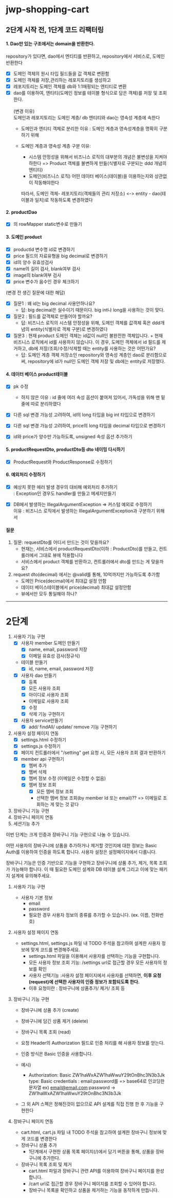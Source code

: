 # jwp-shopping-cart

## 2단계 시작 전, 1단계 코드 리팩터링
#### 1. Dao만 있는 구조에서는 domain을 반환한다. 
   repository가 있다면, dao에서 엔티티를 반환하고, repository에서 서비스로, 도메인 반환한다
   - [x] 도메인 객체의 원시 타입 필드들을 값 객체로 변환함
   - [x] 도메인 객체를 저장,관리하는 레포지토리를 생성하고
   - [x] 레포지토리는 도메인 객체를 db와 1:1매핑되는 엔티티로 변환
   - [x] dao를 이용하여, 엔티티(도메인 정보를 테이블 형식으로 담은 객체)를 저장 및 조회한다.
   </br></br>
   (변경 이유)</br>
   도메인과 레포지토리는 도메인 계층/ db 엔티티와 dao는 영속성 계층에 속한다
     - 도메인과 엔티티 객체로 분리한 이유 : 도메인 계층과 영속성계층을 명확히 구분하기 위해
     - 도메인 계층과 영속성 계층 구분 이유:
         - 시스템 안정성을 위해서 비즈니스 로직의 대부분의 개념은 불변성을 지켜야하한다 => Product 객체를 불변하게 만듦(식별자로 구분되는 ddd 개념의 엔티티)
         - 도메인(비즈니스 로직) 어떤 데이터 베이스(테이블)을 이용하는지와 상관없이 작동해야한다

       따라서, 도메인 객체- 레포지토리(객체들의 관리 저장소) <-> entity - dao(테이블과 일치)로 작동하도록 변경하였다

#### 2. productDao
   - [X] 의 rowMapper static변수로 만들기
    
#### 3. 도메인 product
   - [X] productId 변수명 id로 변경하기
   - [X] price 필드의 자료유형을 big decimal로 변경하기
   - [x] id의 양수 유효성검사
   - [x] name의 길이 검사, blank여부 검사
   - [x] image의 blank여부 검사
   - [x] price 변수가 음수인 경우 체크하기
     
   (변경 전 생긴 질문에 대한 해답)
   - [X] 질문1 : 왜 id는 big decimal 사용안하나요?
     - 답: big decimal은 실수이기 때문이다. big int나 long을 사용하는 것이 맞다.
   - [X] 질문2 : 필드를 값객체로 만들어야 할까요?
     - 답: 비즈니스 로직의 시스템 안정성을 위해, 도메인 객체를 값객체 혹은 ddd개념의 entity(식별자로 객체 구분)로 변경하였다
   - [X] 질문3 : 현재 product 도메인 객체는 id값이 null인 불완전한 객체입니다. + 현재 비즈니스 로직에서 id를 사용하지 않습니다.
     이 경우, 도메인 객체에서 id 필드를 제거하고, db에 저장/조회/수정/삭제할 때는 entity를 사용하는 것은 어떤가요?
     - 답: 도메인 계층 객체 저장소인 repository와 영속성 계층인 dao로 분리함으로써, 
        repository에 id가 null인 도메인 객체 저장 및 db에는 entity로 저장했다.

#### 4. 데이터 베이스 product테이블
   - [x] pk 수정
     - 하지 않은 이유 : id 줄에 여러 속성 옵션이 붙여져 있어서, 가독성을 위해 맨 밑줄에 따로 분리하였다
   - [x] 다른 sql 변경 가능성 고려하여, id의 long 타입을 big int 타입으로 변경하기
   - [x] 다른 sql 변경 가능성 고려하여, price의 long 타입을 decimal 타입으로 변경하기
   - [x] id와 price가 양수만 가능하도록, unsigned 속성 옵션 추가하기


#### 5. productRequestDto, productDto등 dto 네이밍 다시하기
   - [x] ProductRequest와 ProductResponse로 수정하기

#### 6. 예외처리 수정하기
  - [x] 예상치 못한 에러 발생 경우의 대비해 예외처리 추가하기
    </br>: Exception인 경우도 handler를 만들고 메세지만들기
  - [x] DB에서 발생하는 IllegalArgumentException => 커스텀 예외로 수정하기
    </br>이유 : 비즈니스 로직에서 발생하는 IllegalArgumentException과 구분하기 위해서


#### 질문
1. 질문: requestDto를 어디서 만드는 것이 맞을까요?
   - 현재는, 서비스에서 productRequestDto(이하 : ProductDto)를 만들고, 컨트롤러에서 그대로 뷰에 적용합니다
   - 서비스에서 product 객체를 반환하고, 컨트롤러에서 dto를 만드는 게 맞을까요?
2. request dto(decimal) 에서는 @valid를 통해, 10억까지만 가능하도록 추가함
   - 도메인 Price(decimal)에서 최대값 설정 안함
   - 데이터 베이스테이블에서 price(decimal) 최대값 설정안함
   - 뷰에서만 모두 통일해야 하나?

---

# 2단계
1. 사용자 기능 구현
   - [x] 사용자 member 도메인 만들기
     - [x] name, email, password 저장
     - [x] 이메일 유효성 검사(정규식)
   - 테이블 만들기
     - [x] id, name, email, password 저장
   - [x] 사용자 dao 만들기
     - [x] 등록 
     - [x] 모든 사용자 조회
     - [x] 아이디로 사용자 조회
     - 이메일로 사용자 조회
     - [x] 수정
     - [x] 삭제 기능 구현하기
   - [x] 사용자 service만들기
     - [x] add/ findAll/ update/ remove 기능 구현하기
   
2. 사용자 설정 페이지 연동
   - [x] settings.html 수정하기
   - [x] settings.js 수정하기
   - [x] 페이지 컨트롤러에서 "/setting" get 요청 시, 모든 사용자 조회 결과 반환하기
   - [x] member api 구현하기
     - [x] 멤버 추가
     - [x] 멤버 삭제
     - [x] 멤버 정보 수정 (이메일은 수정할 수 없음)
     - [x] 멤버 정보 조회
       - [x] 모든 멤버 정보 조회
       - 선택한 멤버 정보 조회(by member Id 또는 email)?? => 이메일로 조회하는 게 맞는 것 같다

3. 장바구니 기능 구현
4. 장바구니 페이지 연동
5. 세션기능 추가 

이번 단계는 크게 인증과 장바구니 기능 구현으로 나눌 수 있습니다.

어떤 사용자의 장바구니에 상품을 추가하거나 제거할 것인지에 대한 정보는 Basic Auth를 이용하여 인증을 하도록 합니다. 사용자 설정은 설정페이지에서 다룹니다.

장바구니 기능은 인증 기반으로 기능을 구현하고 장바구니에 상품 추가, 제거, 목록 조회가 가능해야 합니다. 이 때 필요한 도메인 설계와 DB 테이블 설계 그리고 이에 맞는 패키지 설계에 유의해주세요.

1. 사용자 기능 구현
   - 사용자 기본 정보
      - email
      - password
      - 필요한 경우 사용자 정보의 종류를 추가할 수 있습니다. (ex. 이름, 전화번호)
   
2. 사용자 설정 페이지 연동
   - settings.html, settings.js 파일 내 TODO 주석을 참고하여 설계한 사용자 정보에 맞게 코드를 변경해주세요. 
     - settings.html 파일을 이용해서 사용자를 선택하는 기능을 구현합니다.
     - 모든 사용자 정보 조회 기능: /settings url로 접근할 경우 모든 사용자의 정보를 확인
     - 사용자 선택기능 :사용자 설정 페이지에서 사용자를 선택하면, **이후 요청(request)에 선택한 사용자의 인증 정보가 포함되도록 한다.** 
     - 이후 요청이란 : 장바구니에 상품추가/ 제거/ 조회 등
       
3. 장바구니 기능 구현
   - 장바구니에 상품 추가 (create)
   - 장바구니에 담긴 상품 제거 (delete)
   - 장바구니 목록 조회 (read)
   
   - 요청 Header의 Authorization 필드로 인증 처리를 해 사용자 정보를 얻는다.
   - 인증 방식은 Basic 인증을 사용합니다.
   
   - 예시)
     - Authorization: Basic ZW1haWxAZW1haWwuY29tOnBhc3N3b3Jk
        type: Basic
        credentials : email:password를  => base64로 인코딩한 문자열
        ex) email@email.com:password -> ZW1haWxAZW1haWwuY29tOnBhc3N3b3Jk
     
   - 그 외 API 스펙은 정해진것이 없으므로 API 설계를 직접 진행 한 후 기능을 구현한다

4. 장바구니 페이지 연동
   - cart.html, cart.js 파일 내 TODO 주석을 참고하여 설계한 장바구니 정보에 맞게 코드를 변경한다
   - 장바구니 상품 추가
     - 1단계에서 구현한 상품 목록 페이지(/)에서 담기 버튼을 통해, 상품을 장바구니에 추가한다.
   - 장바구니 목록 조회 및 제거
     - cart.html 파일과 장바구니 관련 API를 이용하여 장바구니 페이지를 완성합니다.
     - /cart url로 접근할 경우 장바구니 페이지를 조회할 수 있어야 합니다.
     - 장바구니 목록을 확인하고 상품을 제거하는 기능을 동작하게 만듭니다.
